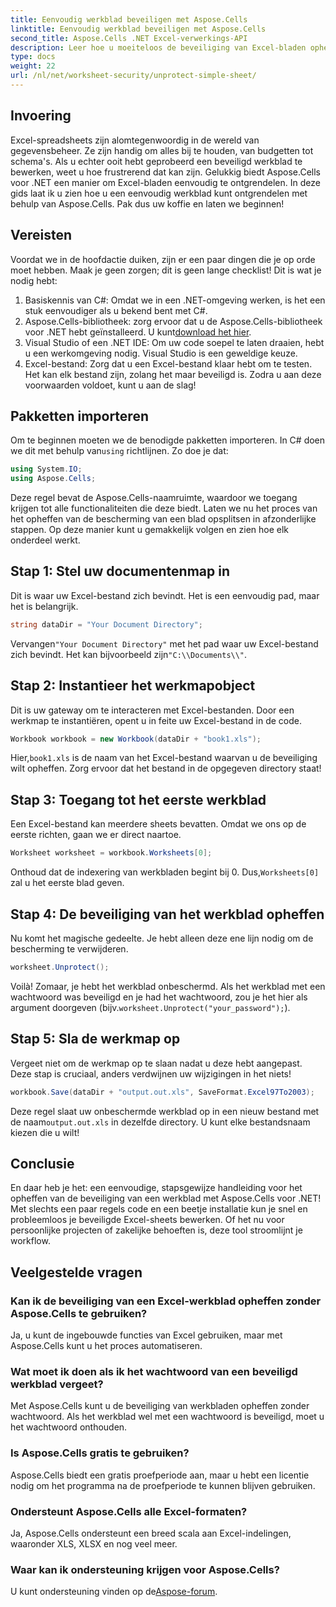 ```yaml
---
title: Eenvoudig werkblad beveiligen met Aspose.Cells
linktitle: Eenvoudig werkblad beveiligen met Aspose.Cells
second_title: Aspose.Cells .NET Excel-verwerkings-API
description: Leer hoe u moeiteloos de beveiliging van Excel-bladen opheft met Aspose.Cells voor .NET met deze stapsgewijze zelfstudie.
type: docs
weight: 22
url: /nl/net/worksheet-security/unprotect-simple-sheet/
---
```

## Invoering
Excel-spreadsheets zijn alomtegenwoordig in de wereld van gegevensbeheer. Ze zijn handig om alles bij te houden, van budgetten tot schema's. Als u echter ooit hebt geprobeerd een beveiligd werkblad te bewerken, weet u hoe frustrerend dat kan zijn. Gelukkig biedt Aspose.Cells voor .NET een manier om Excel-bladen eenvoudig te ontgrendelen. In deze gids laat ik u zien hoe u een eenvoudig werkblad kunt ontgrendelen met behulp van Aspose.Cells. Pak dus uw koffie en laten we beginnen!
## Vereisten
Voordat we in de hoofdactie duiken, zijn er een paar dingen die je op orde moet hebben. Maak je geen zorgen; dit is geen lange checklist! Dit is wat je nodig hebt:
1. Basiskennis van C#: Omdat we in een .NET-omgeving werken, is het een stuk eenvoudiger als u bekend bent met C#.
2.  Aspose.Cells-bibliotheek: zorg ervoor dat u de Aspose.Cells-bibliotheek voor .NET hebt geïnstalleerd. U kunt[download het hier](https://releases.aspose.com/cells/net/).
3. Visual Studio of een .NET IDE: Om uw code soepel te laten draaien, hebt u een werkomgeving nodig. Visual Studio is een geweldige keuze.
4. Excel-bestand: Zorg dat u een Excel-bestand klaar hebt om te testen. Het kan elk bestand zijn, zolang het maar beveiligd is.
Zodra u aan deze voorwaarden voldoet, kunt u aan de slag!
## Pakketten importeren
 Om te beginnen moeten we de benodigde pakketten importeren. In C# doen we dit met behulp van`using` richtlijnen. Zo doe je dat:
```csharp
using System.IO;
using Aspose.Cells;
```
Deze regel bevat de Aspose.Cells-naamruimte, waardoor we toegang krijgen tot alle functionaliteiten die deze biedt. 
Laten we nu het proces van het opheffen van de bescherming van een blad opsplitsen in afzonderlijke stappen. Op deze manier kunt u gemakkelijk volgen en zien hoe elk onderdeel werkt.
## Stap 1: Stel uw documentenmap in
Dit is waar uw Excel-bestand zich bevindt. Het is een eenvoudig pad, maar het is belangrijk. 
```csharp
string dataDir = "Your Document Directory";
```
 Vervangen`"Your Document Directory"` met het pad waar uw Excel-bestand zich bevindt. Het kan bijvoorbeeld zijn`"C:\\Documents\\"`.
## Stap 2: Instantieer het werkmapobject
Dit is uw gateway om te interacteren met Excel-bestanden. Door een werkmap te instantiëren, opent u in feite uw Excel-bestand in de code.
```csharp
Workbook workbook = new Workbook(dataDir + "book1.xls");
```
 Hier,`book1.xls` is de naam van het Excel-bestand waarvan u de beveiliging wilt opheffen. Zorg ervoor dat het bestand in de opgegeven directory staat!
## Stap 3: Toegang tot het eerste werkblad
Een Excel-bestand kan meerdere sheets bevatten. Omdat we ons op de eerste richten, gaan we er direct naartoe.
```csharp
Worksheet worksheet = workbook.Worksheets[0];
```
 Onthoud dat de indexering van werkbladen begint bij 0. Dus,`Worksheets[0]` zal u het eerste blad geven.
## Stap 4: De beveiliging van het werkblad opheffen
Nu komt het magische gedeelte. Je hebt alleen deze ene lijn nodig om de bescherming te verwijderen.
```csharp
worksheet.Unprotect();
```
 Voilà! Zomaar, je hebt het werkblad onbeschermd. Als het werkblad met een wachtwoord was beveiligd en je had het wachtwoord, zou je het hier als argument doorgeven (bijv.`worksheet.Unprotect("your_password");`).
## Stap 5: Sla de werkmap op
Vergeet niet om de werkmap op te slaan nadat u deze hebt aangepast. Deze stap is cruciaal, anders verdwijnen uw wijzigingen in het niets!
```csharp
workbook.Save(dataDir + "output.out.xls", SaveFormat.Excel97To2003);
```
 Deze regel slaat uw onbeschermde werkblad op in een nieuw bestand met de naam`output.out.xls` in dezelfde directory. U kunt elke bestandsnaam kiezen die u wilt!
## Conclusie
En daar heb je het: een eenvoudige, stapsgewijze handleiding voor het opheffen van de beveiliging van een werkblad met Aspose.Cells voor .NET! Met slechts een paar regels code en een beetje installatie kun je snel en probleemloos je beveiligde Excel-sheets bewerken. Of het nu voor persoonlijke projecten of zakelijke behoeften is, deze tool stroomlijnt je workflow.
## Veelgestelde vragen
### Kan ik de beveiliging van een Excel-werkblad opheffen zonder Aspose.Cells te gebruiken?
Ja, u kunt de ingebouwde functies van Excel gebruiken, maar met Aspose.Cells kunt u het proces automatiseren.
### Wat moet ik doen als ik het wachtwoord van een beveiligd werkblad vergeet?
Met Aspose.Cells kunt u de beveiliging van werkbladen opheffen zonder wachtwoord. Als het werkblad wel met een wachtwoord is beveiligd, moet u het wachtwoord onthouden.
### Is Aspose.Cells gratis te gebruiken?
Aspose.Cells biedt een gratis proefperiode aan, maar u hebt een licentie nodig om het programma na de proefperiode te kunnen blijven gebruiken.
### Ondersteunt Aspose.Cells alle Excel-formaten?
Ja, Aspose.Cells ondersteunt een breed scala aan Excel-indelingen, waaronder XLS, XLSX en nog veel meer. 
### Waar kan ik ondersteuning krijgen voor Aspose.Cells?
 U kunt ondersteuning vinden op de[Aspose-forum](https://forum.aspose.com/c/cells/9).
